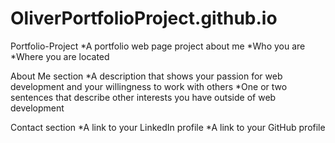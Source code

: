 # OliverPortfolioProject.github.io
Portfolio-Project
*A portfolio web page project about me *Who you are *Where you are located

About Me section
*A description that shows your passion for web development and your willingness to work with others *One or two sentences that describe other interests you have outside of web development

Contact section
*A link to your LinkedIn profile *A link to your GitHub profile 
